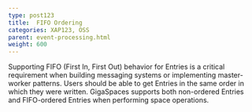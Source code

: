 ```yaml
---
type: post123
title:  FIFO Ordering
categories: XAP123, OSS
parent: event-processing.html
weight: 600
---
```



Supporting FIFO (First In, First Out) behavior for Entries is a critical requirement when building messaging systems or implementing master-worker patterns. Users should be able to get Entries in the same order in which they were written. GigaSpaces supports both non-ordered Entries and FIFO-ordered Entries when performing space operations.



